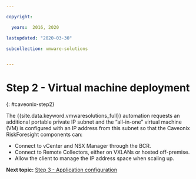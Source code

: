 ```yaml
---

copyright:

  years:  2016, 2020

lastupdated: "2020-03-30"

subcollection: vmware-solutions


---
```


# Step 2 - Virtual machine deployment
{: #caveonix-step2}

The {{site.data.keyword.vmwaresolutions_full}} automation requests an additional portable private IP subnet and the “all-in-one” virtual machine (VM) is configured with an IP address from this subnet so that the Caveonix RiskForesight components can:

- Connect to vCenter and NSX Manager through the BCR.
- Connect to Remote Collectors, either on VXLANs or hosted off-premise.
- Allow the client to manage the IP address space when scaling up.

**Next topic:** [Step 3 - Application configuration](/docs/vmwaresolutions?topic=vmware-solutions-caveonix-step3)
